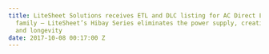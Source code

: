 ```yaml
---
title: LiteSheet Solutions receives ETL and DLC listing for AC Direct LED HiBay lighting
  family – LiteSheet’s Hibay Series eliminates the power supply, creating higher reliability
  and longevity
date: 2017-10-08 00:17:00 Z
---
```


